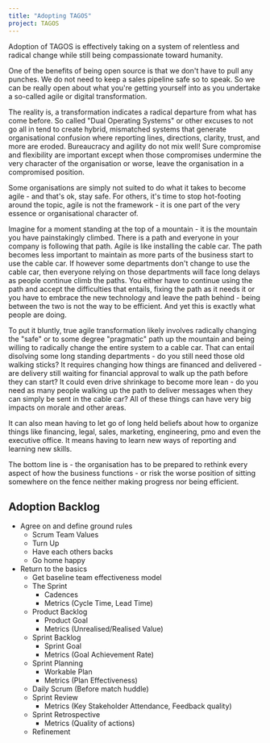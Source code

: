 ```yaml
---
title: "Adopting TAGOS"
project: TAGOS
---
```


Adoption of TAGOS is effectively taking on a system of relentless and radical change while still being compassionate toward humanity.

One of the benefits of being open source is that we don't have to pull any punches. We do not need to keep a sales pipeline safe so to speak. So we can be really open about what you're getting yourself into as you undertake a so-called agile or digital transformation.

The reality is, a transformation indicates a radical departure from what has come before. So called "Dual Operating Systems" or other excuses to not go all in tend to create hybrid, mismatched systems that generate organisational confusion where reporting lines, directions, clarity, trust, and more are eroded. Bureaucracy and agility do not mix well! Sure compromise and flexibility are important except when those compromises undermine the very character of the organisation or worse, leave the organisation in a compromised position.

Some organisations are simply not suited to do what it takes to become agile - and that's ok, stay safe. For others, it's time to stop hot-footing around the topic, agile is not the framework - it is one part of the very essence or organisational character of.

Imagine for a moment standing at the top of a mountain - it is the mountain you have painstakingly climbed. There is a path and everyone in your company is following that path. Agile is like installing the cable car. The path becomes less important to maintain as more parts of the business start to use the cable car. If however some departments don't change to use the cable car, then everyone relying on those departments will face long delays as people continue climb the paths. You either have to continue using the path and accept the difficulties that entails, fixing the path as it needs it or you have to embrace the new technology and leave the path behind - being between the two is not the way to be efficient. And yet this is exactly what people are doing.

To put it bluntly, true agile transformation likely involves radically changing the "safe" or to some degree "pragmatic" path up the mountain and being willing to radically change the entire system to a cable car. That can entail disolving some long standing departments - do you still need those old walking sticks? It requires changing how things are financed and delivered - are delivery still waiting for financial approval to walk up the path before they can start? It could even drive shrinkage to become more lean - do you need as many people walking up the path to deliver messages when they can simply be sent in the cable car? All of these things can have very big impacts on morale and other areas.

It can also mean having to let go of long held beliefs about how to organize things like financing, legal, sales, marketing, engineering, pmo and even the executive office. It means having to learn new ways of reporting and learning new skills.

The bottom line is - the organisation has to be prepared to rethink every aspect of how the business functions - or risk the worse position of sitting somewhere on the fence neither making progress nor being efficient.

## Adoption Backlog

- Agree on and define ground rules
  - Scrum Team Values
  - Turn Up
  - Have each others backs
  - Go home happy
- Return to the basics
  - Get baseline team effectiveness model
  - The Sprint
    - Cadences
    - Metrics (Cycle Time, Lead Time)
  - Product Backlog
    - Product Goal
    - Metrics (Unrealised/Realised Value)
  - Sprint Backlog
    - Sprint Goal
    - Metrics (Goal Achievement Rate)
  - Sprint Planning
    - Workable Plan
    - Metrics (Plan Effectiveness)
  - Daily Scrum (Before match huddle)
  - Sprint Review
    - Metrics (Key Stakeholder Attendance, Feedback quality)
  - Sprint Retrospective
    - Metrics (Quality of actions)
  - Refinement
